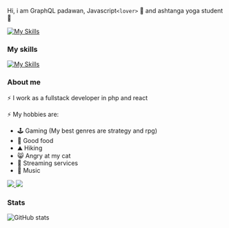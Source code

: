 Hi, i am GraphQL padawan, Javascript`<lover>` 🧡 and ashtanga yoga student 🧘

[![My Skills](https://skillicons.dev/icons?i=linkedin)](https://www.linkedin.com/in/adam-mik%C3%B3-0a88bb72/)

### My skills
[![My Skills](https://skillicons.dev/icons?i=js,ts,apollo,react,vite,redux,graphql,php,postgresql,nodejs,git,docker,html,css,linux,rabbitmq&perline=8)]()

### About me
⚡ I work as a fullstack developer in php and react

⚡ My hobbies are:
- 🕹️ Gaming (My best genres are strategy and rpg)
- 🍔 Good food
- ⛰️ Hiking
- 😸 Angry at my cat
- 🍿 Streaming services
- 🎵 Music

<a href="https://steamcommunity.com/id/bigfree/" target="blank" alt="">
<img src="https://img.shields.io/badge/steam-%23000000.svg?style=for-the-badge&logo=steam&logoColor=white"/>
</a>
<a href="https://open.spotify.com/user/rfrolmxntmfhyua1mrnofb8sk?si=8827fb1e7a1e422f" target="blank" alt="">
<img src="https://img.shields.io/badge/Spotify-1ED760?style=for-the-badge&logo=spotify&logoColor=white"/>
</a>

### Stats
![GitHub stats](https://github-readme-stats.vercel.app/api?username=bigfree&show_icons=true&theme=radical)
